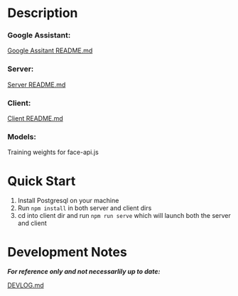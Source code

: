 # Description

### Google Assistant:
[Google Assitant README.md](googleAssistant/README.md)

### Server:
[Server README.md](server/README.md)

### Client:
[Client README.md](client/README.md)

### Models:
Training weights for face-api.js

# Quick Start
1. Install Postgresql on your machine
2. Run `npm install` in both server and client dirs
3. cd into client dir and run `npm run serve` which will launch both the server and client


# Development Notes
***For reference only and not necessarlily up to date:***

[DEVLOG.md](DEVLOG.md)